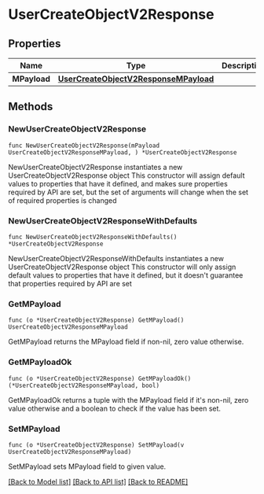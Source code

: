 # UserCreateObjectV2Response

## Properties

Name | Type | Description | Notes
------------ | ------------- | ------------- | -------------
**MPayload** | [**UserCreateObjectV2ResponseMPayload**](UserCreateObjectV2ResponseMPayload.md) |  | 

## Methods

### NewUserCreateObjectV2Response

`func NewUserCreateObjectV2Response(mPayload UserCreateObjectV2ResponseMPayload, ) *UserCreateObjectV2Response`

NewUserCreateObjectV2Response instantiates a new UserCreateObjectV2Response object
This constructor will assign default values to properties that have it defined,
and makes sure properties required by API are set, but the set of arguments
will change when the set of required properties is changed

### NewUserCreateObjectV2ResponseWithDefaults

`func NewUserCreateObjectV2ResponseWithDefaults() *UserCreateObjectV2Response`

NewUserCreateObjectV2ResponseWithDefaults instantiates a new UserCreateObjectV2Response object
This constructor will only assign default values to properties that have it defined,
but it doesn't guarantee that properties required by API are set

### GetMPayload

`func (o *UserCreateObjectV2Response) GetMPayload() UserCreateObjectV2ResponseMPayload`

GetMPayload returns the MPayload field if non-nil, zero value otherwise.

### GetMPayloadOk

`func (o *UserCreateObjectV2Response) GetMPayloadOk() (*UserCreateObjectV2ResponseMPayload, bool)`

GetMPayloadOk returns a tuple with the MPayload field if it's non-nil, zero value otherwise
and a boolean to check if the value has been set.

### SetMPayload

`func (o *UserCreateObjectV2Response) SetMPayload(v UserCreateObjectV2ResponseMPayload)`

SetMPayload sets MPayload field to given value.



[[Back to Model list]](../README.md#documentation-for-models) [[Back to API list]](../README.md#documentation-for-api-endpoints) [[Back to README]](../README.md)


